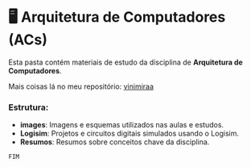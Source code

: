 # 🖥️ Arquitetura de Computadores (ACs)

Esta pasta contém materiais de estudo da disciplina de **Arquitetura de Computadores**.

Mais coisas lá no meu repositório: [vinimiraa](https://github.com/vinimiraa/CC-PUCMG/tree/main/ACs/AC_I)

### Estrutura:

- **images**: Imagens e esquemas utilizados nas aulas e estudos.
- **Logisim**: Projetos e circuitos digitais simulados usando o Logisim.
- **Resumos**: Resumos sobre conceitos chave da disciplina.

`FIM`